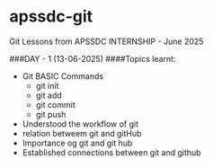 # apssdc-git
Git Lessons from APSSDC INTERNSHIP - June 2025

###DAY - 1 (13-06-2025)
####Topics learnt:
  - Git BASIC Commands
       + git init
       + git add
       + git commit
       + git push
  - Understood the workflow of git
  - relation betweem git and gitHub
  - Importance og git and git hub
  - Established connections between git and github
